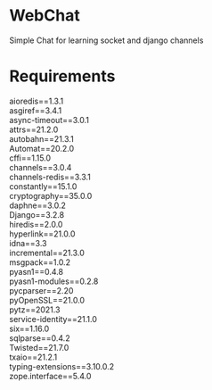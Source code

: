 # WebChat
Simple Chat for learning socket and django channels
# Requirements
aioredis==1.3.1 <br />
asgiref==3.4.1 <br />
async-timeout==3.0.1 <br />
attrs==21.2.0 <br />
autobahn==21.3.1 <br />
Automat==20.2.0 <br />
cffi==1.15.0 <br />
channels==3.0.4 <br />
channels-redis==3.3.1 <br />
constantly==15.1.0 <br />
cryptography==35.0.0 <br />
daphne==3.0.2 <br />
Django==3.2.8 <br />
hiredis==2.0.0 <br />
hyperlink==21.0.0 <br />
idna==3.3 <br />
incremental==21.3.0 <br />
msgpack==1.0.2 <br />
pyasn1==0.4.8 <br />
pyasn1-modules==0.2.8 <br /> 
pycparser==2.20 <br />
pyOpenSSL==21.0.0 <br />
pytz==2021.3 <br />
service-identity==21.1.0 <br />
six==1.16.0 <br />
sqlparse==0.4.2 <br />
Twisted==21.7.0 <br />
txaio==21.2.1 <br />
typing-extensions==3.10.0.2 <br />
zope.interface==5.4.0 <br />
